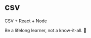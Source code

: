 # csv
CSV + React + Node


<!-- INSPIRATIONAL_QUOTE_START -->
Be a lifelong learner, not a know-it-all.
🐶
<!-- INSPIRATIONAL_QUOTE_END -->
